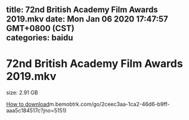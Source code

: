 
title: 72nd British Academy Film Awards 2019.mkv
date: Mon Jan 06 2020 17:47:57 GMT+0800 (CST)    
categories: baidu
---

# 72nd British Academy Film Awards 2019.mkv
size: 2.91 GB
 
 

[How to download](https://bpcam.bemobtrk.com/go/2ceec3aa-1ca2-46d6-b9ff-aaa5c184517c?jno=5152)m.bemobtrk.com/go/2ceec3aa-1ca2-46d6-b9ff-aaa5c184517c?jno=5151)